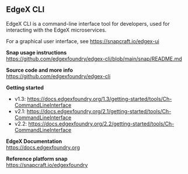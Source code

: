 EdgeX CLI
---
EdgeX CLI is a command-line interface tool for developers, used for interacting with the EdgeX microservices.

For a graphical user interface, see https://snapcraft.io/edgex-ui

**Snap usage instructions**  
https://github.com/edgexfoundry/edgex-cli/blob/main/snap/README.md

**Source code and more info**  
https://github.com/edgexfoundry/edgex-cli

**Getting started**  
* v1.3: https://docs.edgexfoundry.org/1.3/getting-started/tools/Ch-CommandLineInterface
* v2.1: https://docs.edgexfoundry.org/2.1/getting-started/tools/Ch-CommandLineInterface
* v2.2: https://docs.edgexfoundry.org/2.2/getting-started/tools/Ch-CommandLineInterface

**EdgeX Documentation**  
https://docs.edgexfoundry.org

**Reference platform snap**  
https://snapcraft.io/edgexfoundry